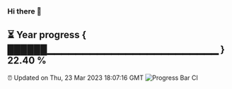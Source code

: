 ### Hi there 👋
⏳ Year progress { ██████▁▁▁▁▁▁▁▁▁▁▁▁▁▁▁▁▁▁▁▁▁▁▁▁ } 22.40 %
---
⏰ Updated on Thu, 23 Mar 2023 18:07:16 GMT
![Progress Bar CI](https://github.com/Moyi321/Moyi321/workflows/Progress%20Bar%20CI/badge.svg)
